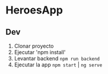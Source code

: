 # HeroesApp

## Dev

1. Clonar proyecto
2. Ejecutar 'npm install'
3. Levantar backend ```npm run backend```
4. Ejecutar la app ```npm start``` | ```ng serve```
